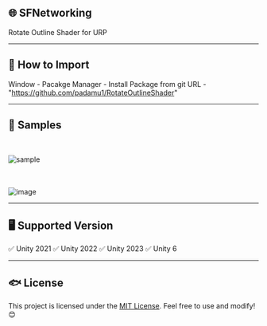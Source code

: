 ## 🌐 SFNetworking

Rotate Outline Shader for URP

---

## 📌 How to Import

Window - Pacakge Manager - Install Package from git URL - "https://github.com/padamu1/RotateOutlineShader"

---

## 📌 Samples

<br/>

![sample](https://github.com/user-attachments/assets/a75bfa48-ab51-4380-a0cb-0934b30b7637)
<br/>
<br/>
<br/>

![image](https://github.com/user-attachments/assets/2367c3da-8647-4dbf-acc1-32782bd31743)
<br/>

---

## 🖥️ Supported Version

✅ Unity 2021
✅ Unity 2022
✅ Unity 2023
✅ Unity 6

---

## 🐟 License  
This project is licensed under the [MIT License](LICENSE). Feel free to use and modify! 😊  


